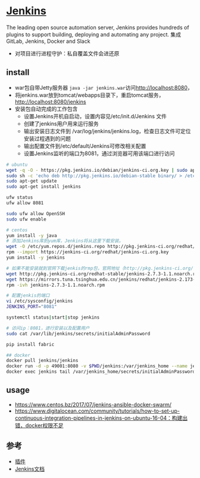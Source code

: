 # [Jenkins](https://jenkins.io/)

The leading open source automation server, Jenkins provides hundreds of plugins to support building, deploying and automating any project. 集成GitLab, Jenkins, Docker and Slack

* 对项目进行进程守护：私自覆盖文件会进还原

## install

* war包自带Jetty服务器 `java -jar jenkins.war`访问<http://localhost:8080>，
* 将jenkins.war放到tomcat/webapps目录下，重启tomcat服务，<http://localhost:8080/jenkins>
* 安装包自动完成的工作包含
    - 设置Jenkins开机自启动，设置内容见/etc/init.d/Jenkins 文件
    - 创建了jenkins用户用来运行服务
    - 输出安装日志文件到  /var/log/jenkins/jenkins.log，检查日志文件可定位安装过程遇到的问题
    - 输出配置文件到/etc/default/Jenkins可修改相关配置
    - 设置Jenkins监听的端口为8081，通过浏览器可用该端口进行访问

```sh
# ubuntu
wget -q -O - https://pkg.jenkins.io/debian/jenkins-ci.org.key | sudo apt-key add -
sudo sh -c 'echo deb http://pkg.jenkins.io/debian-stable binary/ > /etc/apt/sources.list.d/jenkins.list'
sudo apt-get update
sudo apt-get install jenkins

ufw status
ufw allow 8081

sudo ufw allow OpenSSH
sudo ufw enable

# centos
yum install -y java
# 添加Jenkins库到yum库，Jenkins将从这里下载安装。
wget -O /etc/yum.repos.d/jenkins.repo http://pkg.jenkins-ci.org/redhat/jenkins.repo
rpm --import https://jenkins-ci.org/redhat/jenkins-ci.org.key
yum install -y jenkins

# 如果不能安装就到官网下载jenkis的rmp包，官网地址（http://pkg.jenkins-ci.org/redhat-stable/）
wget http://pkg.jenkins-ci.org/redhat-stable/jenkins-2.7.3-1.1.noarch.rpm
wget https://mirrors.tuna.tsinghua.edu.cn/jenkins/redhat/jenkins-2.173-1.1.noarch.rpm
rpm -ivh jenkins-2.7.3-1.1.noarch.rpm

# 配置jenkis的端口
vi /etc/sysconfig/jenkins
JENKINS_PORT="8081"

systemctl status|start|stop jenkins

# 访问ip：8081，进行安装以及配置用户
sudo cat /var/lib/jenkins/secrets/initialAdminPassword

pip install fabric

## docker
docker pull jenkins/jenkins
docker run -d -p 49001:8080 -v $PWD/jenkins:/var/jenkins_home --name jenkins -t jenkins/jenkins
docker exec jenkins tail /var/jenkins_home/secrets/initialAdminPassword
```

## usage

* <https://www.centos.bz/2017/07/jenkins-ansible-docker-swarm/>
* https://www.digitalocean.com/community/tutorials/how-to-set-up-continuous-integration-pipelines-in-jenkins-on-ubuntu-16-04：构建出错，docker权限不足

## 参考

* [插件](https://plugins.jenkins.io/)
* [Jenkins文档](https://jenkins.io/zh/doc/)
